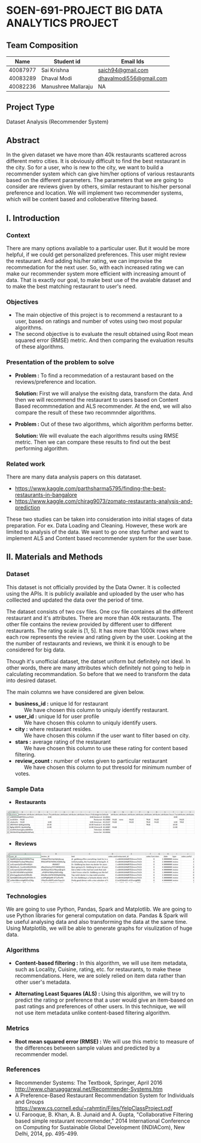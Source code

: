 # SOEN-691-PROJECT BIG DATA ANALYTICS PROJECT

## Team Composition

| Name  | Student id | Email Ids |
| --- | --- | ---|
| 40087977 | Sai Krishna | saich94@gmail.com |
| 40083289 | Dhaval Modi | dhavalmodi556@gmail.com |
| 40082236 | Manushree Mallaraju | NA |

## Project Type
Dataset Analysis (Recommender System)

## Abstract
In the given dataset we have more than 40k restaurants scattered across different metro cities. It is obviously difficult to find the best restaurant in the city. So for a user, who is new to the city, we want to build a recommender system which can give him/her options of various restaurants based on the different parameters. The parameters that we are going to consider are reviews given by others, similar restaurant to his/her personal preference and location. We will implement two recommender systems, which will be content based and colloberative filtering based.

## I. Introduction
### Context

There are many options available to a particular user. But it would be more helpful, if we could get personalized preferences. This user might review the restaurant. And adding his/her rating, we can improvise the recommedation for the next user. So, with each increased rating we can make our recommender system more efficient with increasing amount of data. That is exactly our goal, to make best use of the avalable dataset and to make the best matching restaurant to user's need.

### Objectives

* The main objective of this project is to recommend a restaurant to a user, based on ratings and number of votes using two most popular algorithms.
* The second objective is to evaluate the result obtained using Root mean squared error (RMSE) metric. And then comparing the evaluation results of these algorithms.

### Presentation of the problem to solve

* <b>Problem : </b> To find a recommedation of a restaurant based on the reviews/preference and location.

  <b>Solution: </b> First we will analyse the exisitng data, transform the data. And then we will recommend the restaurant to users based on Content Based recommnedation and ALS recommender. At the end, we will also compare the result of these two recommnder algorithms.

* <b>Problem : </b> Out of these two algorithms, which algorithm performs better.
 
  <b>Solution: </b> We will evaluate the each algorithms results using RMSE metric. Then we can compare these results to find out the best performing algorithm.

### Related work 

There are many data analysis papers on this datataset. <br />
* https://www.kaggle.com/parthsharma5795/finding-the-best-restaurants-in-bangalore <br />
* https://www.kaggle.com/chirag9073/zomato-restaurants-analysis-and-prediction <br />

These two studies can be taken into consideration into initial stages of data preparation. For ex. Data Loading and Cleaning. However, these work are limited to analysis of the data. We want to go one step further and want to implement ALS and Content based recommender system for the user base.

## II. Materials and Methods

### Dataset

This dataset is not officially provided by the Data Owner. It is collected using the APIs. It is publicly available and uploaded by the user who has colllected and updated the data over the period of time. 

The dataset consists of two csv files. One csv file containes all the different restaurant and it's attributes. There are more than 40k restaurants. The other file contains the review provided by different user to different restaurants. The rating scale is [1, 5]. It has more than 1000k rows where each row represents the review and rating given by the user. Looking at the the number of restaurants and reviews, we think it is enough to be considered for big data. 

Though it's unofficial dataset, the datset uniform but definitely not ideal. In other words, there are many attributes which definitely not going to help in calculating recommandation. So before that we need to transform the data into desired dataset.

The main columns we have considered are given below.

* <b>business_id :</b> unique Id for restaurant <br />
&nbsp;   &nbsp;   &nbsp; We have chosen this column to uniquly identify restaurant.
* <b>user_id :</b> unique Id for user profile <br />
&nbsp;   &nbsp;   &nbsp; We have chosen this column to uniquly identify users.
* <b>city :</b> where restaurant resides. <br />
&nbsp;   &nbsp;   &nbsp; We have chosen this column if the user want to filter based on city.
* <b>stars :</b> average rating of the restaurant <br />
&nbsp;   &nbsp;   &nbsp; We have chosen this column to use these rating for content based filtering.
* <b>review_count :</b> number of votes given to particular restaurant <br />
&nbsp;   &nbsp;   &nbsp; We have chosen this column to put thresold for minimum number of votes.

### Sample Data

* <b>Restaurants </b>

![](images/Sample_Data_Restaurant.PNG)

* <b>Reviews </b>

![](images/Sample_Data_Reviews.PNG)

### Technologies

We are going to use Python, Pandas, Spark and Matplotlib. We are going to use Python libraries for general computation on data. Pandas & Spark will be useful analysing data and also transforming the data at the same time. Using Matplotlib, we will be able to generate graphs for visulization of huge data.

### Algorithms

* <b>Content-based filtering :</b> In this algorithm, we will use item metadata, such as Locality, Cuisine, rating, etc. for restaurants, to make these recommendations. Here, we are solely relied on item data rather than other user's  metadata.

* <b>Alternating Least Squares (ALS) :</b>  Using this algorithm, we will try to predict the rating or preference that a user would give an item-based on past ratings and preferences of other users. In this technique, we will not use item metadata unlike content-based filtering algorithm.

### Metrics

* <b>Root mean squared error (RMSE) :</b> We will use this metric to measure of the differences between sample values and predicted by a recommender model.

### References

* Recommender Systems: The Textbook, Springer, April 2016 http://www.charuaggarwal.net/Recommender-Systems.htm
* A Preference-Based Restaurant Recommendation System for Individuals and Groups https://www.cs.cornell.edu/~rahmtin/Files/YelpClassProject.pdf
* U. Farooque, B. Khan, A. B. Junaid and A. Gupta, "Collaborative Filtering based simple restaurant recommender," 2014 International Conference on Computing for Sustainable Global Development (INDIACom), New Delhi, 2014, pp. 495-499.


